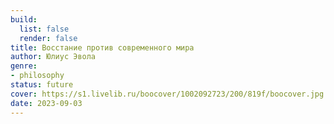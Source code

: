 ```yaml
---
build:
  list: false
  render: false
title: Восстание против современного мира
author: Юлиус Эвола
genre:
- philosophy
status: future
cover: https://s1.livelib.ru/boocover/1002092723/200/819f/boocover.jpg
date: 2023-09-03
---
```


